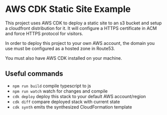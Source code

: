 # AWS CDK Static Site Example

This project uses AWS CDK to deploy a static site to an s3 bucket and setup a cloudfront distribution for it. It will configure a HTTPS certificate in ACM and force HTTPS protocol for visitors.

In order to deploy this project to your own AWS account, the domain you use must be configured as a hosted zone in Route53.

You must also have AWS CDK installed on your machine.

## Useful commands

 * `npm run build`   compile typescript to js
 * `npm run watch`   watch for changes and compile
 * `cdk deploy`      deploy this stack to your default AWS account/region
 * `cdk diff`        compare deployed stack with current state
 * `cdk synth`       emits the synthesized CloudFormation template
